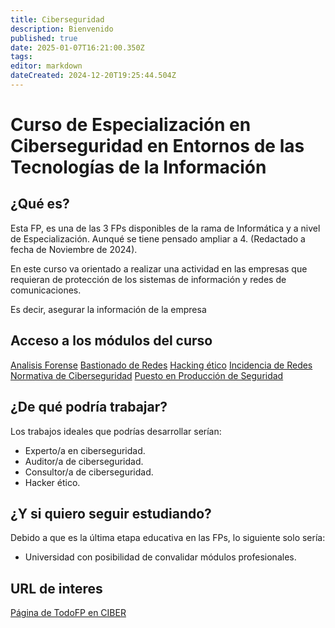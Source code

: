 ```yaml
---
title: Ciberseguridad
description: Bienvenido
published: true
date: 2025-01-07T16:21:00.350Z
tags: 
editor: markdown
dateCreated: 2024-12-20T19:25:44.504Z
---
```


# Curso de Especialización en Ciberseguridad en Entornos de las Tecnologías de la Información
## ¿Qué es?
Esta FP, es una de las 3 FPs disponibles de la rama de Informática y a nivel de Especialización. Aunqué se tiene pensado ampliar a 4. (Redactado a fecha de Noviembre de 2024).

En este curso va orientado a realizar una actividad en las empresas que requieran de protección de los sistemas de información y redes de comunicaciones. 

Es decir, asegurar la información de la empresa

## Acceso a los módulos del curso
[Analisis Forense](Analisis_Forense)
[Bastionado de Redes](Bastionado_Redes)
[Hacking ético](Hacking_Etico)
[Incidencia de Redes](Incidentes_Ciberseguridad)
[Normativa de Ciberseguridad](Normativa)
[Puesto en Producción de Seguridad](Produccion_Segura)

## ¿De qué podría trabajar?
Los trabajos ideales que podrías desarrollar serían:
- Experto/a en ciberseguridad.
- Auditor/a de ciberseguridad.
- Consultor/a de ciberseguridad.
- Hacker ético.

## ¿Y si quiero seguir estudiando?
Debido a que es la última etapa educativa en las FPs, lo siguiente solo sería:
- Universidad con posibilidad de convalidar módulos profesionales.

## URL de interes
[Página de TodoFP en CIBER](https://www.todofp.es/que-estudiar/familias-profesionales/informatica-comunicaciones/ce-ciberseguridad-entornos-tecnologias-informacion.html)


